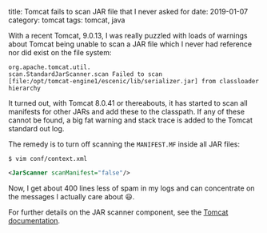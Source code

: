 title: Tomcat fails to scan JAR file that I never asked for
date: 2019-01-07
category: tomcat
tags: tomcat, java

With a recent Tomcat, 9.0.13, I was really puzzled with loads of
warnings about Tomcat being unable to scan a JAR file which I never
had reference nor did exist on the file system:

```text
org.apache.tomcat.util.
scan.StandardJarScanner.scan Failed to scan
[file:/opt/tomcat-engine1/escenic/lib/serializer.jar] from classloader
hierarchy
```

It turned out, with Tomcat 8.0.41 or thereabouts, it has started to
scan all manifests for other JARs and add these to the classpath. If
any of these cannot be found, a big fat warning and stack trace is
added to the Tomcat standard out log.

The remedy is to turn off scanning the `MANIFEST.MF` inside all JAR
files:

```text
$ vim conf/context.xml
```

```xml
<JarScanner scanManifest="false"/>
```

Now, I get about 400 lines less of spam in my logs and can concentrate
on the messages I actually care about 😃.

For further details on the JAR scanner component, see the [Tomcat
documentation](https://tomcat.apache.org/tomcat-9.0-doc/config/jar-scanner.html).
